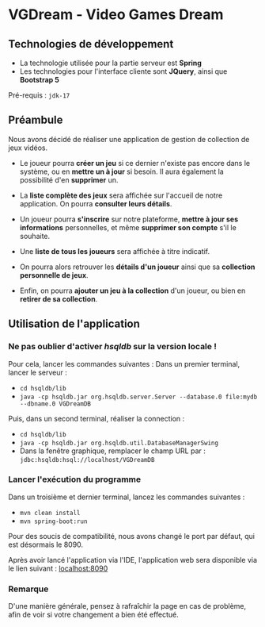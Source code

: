 # VGDream - Video Games Dream

## Technologies de développement
* La technologie utilisée pour la partie serveur est **Spring**
* Les technologies pour l'interface cliente sont **JQuery**, ainsi que **Bootstrap 5**

Pré-requis : `jdk-17`

## Préambule
Nous avons décidé de réaliser une application de gestion de collection de jeux vidéos.

* Le joueur pourra **créer un jeu** si ce dernier n'existe pas encore dans le système, ou en **mettre un à jour** si besoin. Il aura également la possibilité d'en **supprimer** un.

* La **liste complète des jeux** sera affichée sur l'accueil de notre application. On pourra **consulter leurs détails**.

* Un joueur pourra **s'inscrire** sur notre plateforme, **mettre à jour ses informations** personnelles, et même **supprimer son compte** s'il le souhaite.
* Une **liste de tous les joueurs** sera affichée à titre indicatif.
* On pourra alors retrouver les **détails d'un joueur** ainsi que sa **collection personnelle de jeux**.
* Enfin, on pourra **ajouter un jeu à la collection** d'un joueur, ou bien en **retirer de sa collection**.

## Utilisation de l'application
### Ne pas oublier d'activer *hsqldb* sur la version locale !
Pour cela, lancer les commandes suivantes :
Dans un premier terminal, lancer le serveur :
- ```cd hsqldb/lib```
- ```java -cp hsqldb.jar org.hsqldb.server.Server --database.0 file:mydb --dbname.0 VGDreamDB```

Puis, dans un second terminal, réaliser la connection :
- ```cd hsqldb/lib```
- ```java -cp hsqldb.jar org.hsqldb.util.DatabaseManagerSwing```
- Dans la fenêtre graphique, remplacer le champ URL par : `jdbc:hsqldb:hsql://localhost/VGDreamDB`

### Lancer l'exécution du programme
Dans un troisième et dernier terminal, lancez les commandes suivantes :
- ```mvn clean install```
- ```mvn spring-boot:run```

Pour des soucis de compatibilité, nous avons changé le port par défaut, qui est désormais le 8090.

Après avoir lancé l'application via l'IDE, l'application web sera disponible via le lien suivant :
[localhost:8090](http://localhost:8090)

### Remarque
D'une manière générale, pensez à rafraîchir la page en cas de problème, afin de voir si votre changement a bien été effectué.
